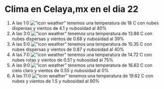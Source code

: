 # Clima en Celaya,mx en el dia 22

1. A las 1:0 !["icon weather"](http://openweathermap.org/img/w/03n.png) tenemos una temperatura de 18 C con nubes dispersas y  vientos de 4.1 y nubosidad al 40%
1. A las 3:0 !["icon weather"](http://openweathermap.org/img/w/03n.png) tenemos una temperatura de 13.88 C con nubes dispersas y  vientos de 0.68 y nubosidad al 39%
1. A las 5:0 !["icon weather"](http://openweathermap.org/img/w/03n.png) tenemos una temperatura de 15.35 C con nubes dispersas y  vientos de 0.87 y nubosidad al 40%
1. A las 7:0 !["icon weather"](http://openweathermap.org/img/w/04n.png) tenemos una temperatura de 14.72 C con nubes rotas y  vientos de 0.51 y nubosidad al 75%
1. A las 9:0 !["icon weather"](http://openweathermap.org/img/w/01d.png) tenemos una temperatura de 16.63 C con cielo claro y  vientos de 0.55 y nubosidad al 0%
1. A las 11:0 !["icon weather"](http://openweathermap.org/img/w/04d.png) tenemos una temperatura de 19.62 C con nubes y  vientos de 1.5 y nubosidad al 90%
